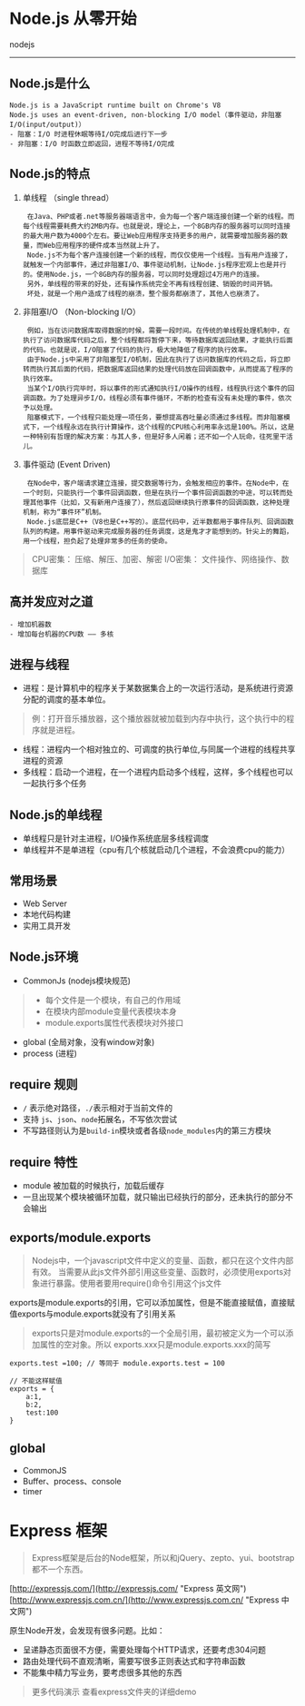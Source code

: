 # Node.js 从零开始

nodejs

---
## Node.js是什么
	Node.js is a JavaScript runtime built on Chrome's V8
	Node.js uses an event-driven, non-blocking I/O model（事件驱动，非阻塞I/O(input/output)）
	- 阻塞：I/O 时进程休眠等待I/O完成后进行下一步
	- 非阻塞：I/O 时函数立即返回，进程不等待I/O完成
## Node.js的特点
1. 单线程 （single thread）

        在Java、PHP或者.net等服务器端语言中，会为每一个客户端连接创建一个新的线程。而每个线程需要耗费大约2MB内存。也就是说，理论上，一个8GB内存的服务器可以同时连接的最大用户数为4000个左右。要让Web应用程序支持更多的用户，就需要增加服务器的数量，而Web应用程序的硬件成本当然就上升了。
        Node.js不为每个客户连接创建一个新的线程，而仅仅使用一个线程。当有用户连接了，就触发一个内部事件，通过非阻塞I/O、事件驱动机制，让Node.js程序宏观上也是并行的。使用Node.js，一个8GB内存的服务器，可以同时处理超过4万用户的连接。
        另外，单线程的带来的好处，还有操作系统完全不再有线程创建、销毁的时间开销。
        坏处，就是一个用户造成了线程的崩溃，整个服务都崩溃了，其他人也崩溃了。
2. 非阻塞I/O （Non-blocking I/O）

    	例如，当在访问数据库取得数据的时候，需要一段时间。在传统的单线程处理机制中，在执行了访问数据库代码之后，整个线程都将暂停下来，等待数据库返回结果，才能执行后面的代码。也就是说，I/O阻塞了代码的执行，极大地降低了程序的执行效率。
		由于Node.js中采用了非阻塞型I/O机制，因此在执行了访问数据库的代码之后，将立即转而执行其后面的代码，把数据库返回结果的处理代码放在回调函数中，从而提高了程序的执行效率。
		当某个I/O执行完毕时，将以事件的形式通知执行I/O操作的线程，线程执行这个事件的回调函数。为了处理异步I/O，线程必须有事件循环，不断的检查有没有未处理的事件，依次予以处理。
		阻塞模式下，一个线程只能处理一项任务，要想提高吞吐量必须通过多线程。而非阻塞模式下，一个线程永远在执行计算操作，这个线程的CPU核心利用率永远是100%。所以，这是一种特别有哲理的解决方案：与其人多，但是好多人闲着；还不如一个人玩命，往死里干活儿。
3. 事件驱动 (Event Driven)

    	在Node中，客户端请求建立连接，提交数据等行为，会触发相应的事件。在Node中，在一个时刻，只能执行一个事件回调函数，但是在执行一个事件回调函数的中途，可以转而处理其他事件（比如，又有新用户连接了），然后返回继续执行原事件的回调函数，这种处理机制，称为“事件环”机制。
		Node.js底层是C++（V8也是C++写的）。底层代码中，近半数都用于事件队列、回调函数队列的构建。用事件驱动来完成服务器的任务调度，这是鬼才才能想到的。针尖上的舞蹈，用一个线程，担负起了处理非常多的任务的使命。
> CPU密集： 压缩、解压、加密、解密
> I/O密集： 文件操作、网络操作、数据库

## 高并发应对之道
	- 增加机器数
	- 增加每台机器的CPU数 —— 多核
## 进程与线程
- 进程：是计算机中的程序关于某数据集合上的一次运行活动，是系统进行资源分配的调度的基本单位。
> 例：打开音乐播放器，这个播放器就被加载到内存中执行，这个执行中的程序就是进程。
- 线程：进程内一个相对独立的、可调度的执行单位,与同属一个进程的线程共享进程的资源
- 多线程：启动一个进程，在一个进程内启动多个线程，这样，多个线程也可以一起执行多个任务
## Node.js的单线程
- 单线程只是针对主进程，I/O操作系统底层多线程调度
- 单线程并不是单进程（cpu有几个核就启动几个进程，不会浪费cpu的能力）
## 常用场景
- Web Server
- 本地代码构建
- 实用工具开发
## Node.js环境
+ CommonJs (nodejs模块规范)
> - 每个文件是一个模块，有自己的作用域
> - 在模块内部module变量代表模块本身
> - module.exports属性代表模块对外接口
+ global (全局对象，没有window对象)
+ process (进程)
## require 规则
- `/` 表示绝对路径，`./`表示相对于当前文件的
- 支持 `js`、`json`、`node`拓展名，不写依次尝试
- 不写路径则认为是`build-in`模块或者各级`node_modules`内的第三方模块
## require 特性
- module 被加载的时候执行，加载后缓存
- 一旦出现某个模块被循环加载，就只输出已经执行的部分，还未执行的部分不会输出
## exports/module.exports
>Nodejs中，一个javascript文件中定义的变量、函数，都只在这个文件内部有效。
>当需要从此js文件外部引用这些变量、函数时，必须使用exports对象进行暴露。使用者要用require()命令引用这个js文件

exports是module.exports的引用，它可以添加属性，但是不能直接赋值，直接赋值exports与module.exports就没有了引用关系
> exports只是对module.exports的一个全局引用，最初被定义为一个可以添加属性的空对象。所以
> exports.xxx只是module.exports.xxx的简写
```
exports.test =100; // 等同于 module.exports.test = 100

// 不能这样赋值
exports = {
	a:1,
	b:2,
	test:100
}
```
## global
- CommonJS
- Buffer、process、console
- timer

# Express 框架

>Express框架是后台的Node框架，所以和jQuery、zepto、yui、bootstrap都不一个东西。

[http://expressjs.com/](http://expressjs.com/ "Express 英文网")
[http://www.expressjs.com.cn/](http://www.expressjs.com.cn/ "Express 中文网")

原生Node开发，会发现有很多问题。比如：
- 呈递静态页面很不方便，需要处理每个HTTP请求，还要考虑304问题
- 路由处理代码不直观清晰，需要写很多正则表达式和字符串函数
- 不能集中精力写业务，要考虑很多其他的东西

>更多代码演示 查看express文件夹的详细demo